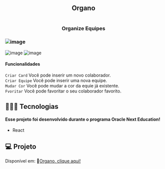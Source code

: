 <h2 align="center"> Organo </h2>
<h3 align="center"!>
<br>Organize Equipes<br/>
</h3>

### ![image](https://github.com/marostegaf/Organo/assets/103620713/dd322992-f882-49a8-a917-5e452e11f31d)
![image](https://github.com/marostegaf/Organo/assets/103620713/41fd3cdd-ee25-48e9-9420-08ca0a1d9340)
![image](https://github.com/marostegaf/Organo/assets/103620713/de872c19-5586-4555-993c-f2de6510bf08)

#### Funcionalidades
`Criar Card` Você pode inserir um novo colaborador. <br/>
`Criar Equipe` Você pode inserir uma nova equipe. <br/>
`Mudar Cor` Você pode mudar a cor da equie já existente. <br/>
`Fvoritar` Você pode favoritar o seu colaborador favorito.

## 🧑🏻‍💻 Tecnologias
#### Esse projeto foi desenvolvido durante o programa Oracle Next Education!
- React
  
## 💻 Projeto
Disponível em: 🔗[Organo, clique aqui!](https://organoequipes.vercel.app/)


